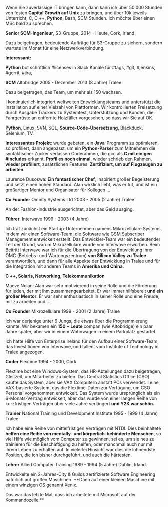 Wenn Sie zuverlässige IT bringen kann, dann kann ich über 50.000 Stunden von festen **Capital Growth auf Unix** zu bringen, und über 10k jeweils Unterricht, C, C ++, **Python**, Bash, SCM Stunden. Ich möchte über einen MSc bald zu sprechen.


**Senior SCM-Ingenieur**, S3-Gruppe, 2014 - Heute, Cork, Irland

Dazu beigetragen, bedeutende Aufträge für S3-Gruppe zu sichern, sondern wartete im Monat für eine Netzwerkverbindung.

**Interessant:**

**Python** bot schriftlich #licenses in Slack Kanäle für #tags, #git, #jenkins, #gerrit, #jira,


**SCM**
Altobridge
2005 - Dezember 2013 (8 Jahre) Tralee

Dazu beigetragen, das Team, um mehr als 150 wachsen.

I kontinuierlich integriert weltweiten Entwicklungsteams und unterstützt die Installation auf einer Vielzahl von Plattformen. Wir kontrollierten Freisetzung durch Ausgabe Trackers zu Systemtest, Unterstützung und Kunden, die Fahrgerüste an entfernte Holzfäller vorgesehen, so dass wir Sie auf OK.

**Python**, Linux, SVN, SQL, **Source-Code-Übersetzung**, Blackduck, Selenium, TV.


**Interessantes Projekt**: wurde gebeten, ein **Java**-Programm zu optimieren, so profiliert, dann angepasst, um ein **Python-Parser** zum Mitnehmen die syntaktischer Zucker verlassen Coderahmen, die gcc als **C mit einigen #includes** erkannt. **Profil es noch einmal**, wieder schrieb den Rahmen, **wieder profiliert**, zusätzlichen Features. **Zertifiziert, um auf Flugzeugen zu arbeiten**.

Laurence Dusoswa: **Ein fantastischer Chef**; inspiriert großer Begeisterung und setzt einen hohen Standard. Alan wirklich liebt, was er tut, und ist ein großartiger Mentor und Organisator für Kollegen ... 

**Co Founder**
Omnify Systems Ltd
2003 - 2005 (2 Jahre) Tralee

An der Fashion-Industrie ausgerichtet, aber das Geld ausging.

**Führer**.
Interwave
1999 - 2003 (4 Jahre)

Ich trat zunächst ein Startup-Unternehmen namens Mikrozellulare Systems, in dem wir einen Software-Team, die Software wie GSM Subscriber Management entwickelt erstellt. Das Entwickler-Team war ein bedeutender Teil der Grund, warum Mikrozellulare wurde von Interwave erworben. Beim Beitritt Interwave war ich für die Übertragung von der Entwicklung ihrer OMC (Betriebs- und Wartungszentrum) **von Silicon Valley zu Tralee** verantwortlich, und dann für alle Aspekte der Entwicklung in Tralee und für die Integration mit anderen Teams in **Amerika und China**.

**C ++, Solaris, Networking, Telekommunikation**

Maeve Nolan: Alan war sehr motivierend in seine Rolle und die Förderung für jeden, der mit ihm zusammengearbeitet. Er war immer hilfsbereit **und ein großer Mentor**. Er war sehr enthusiastisch in seiner Rolle und eine Freude, mit zu arbeiten und ...

**Co Founder**
Mikrozellulare
1999 - 2001 (2 Jahre) Tralee

Ich war derjenige unter 6 Jungs, die etwas über die Programmierung kannte. Wir bekamen ein **150 + Leute** compan (wie Altobridge) ein paar Jahre später, aber wir in einem Wohnwagen in einem Parkplatz gestartet.

Ich hatte Hilfe von Enterprise Ireland für den Aufbau einer Software-Team, das Investitionen von Interwave, und tallent vom Institute of Technology in Tralee angezogen.


**Coder**
Flextime
1994 - 2000, Cork

Flextime bot eine Windows-System, das HR-Abteilungen dazu beigetragen, Gleitzeit, um Mitarbeiter zu bieten. Das Central Statistics Office (CSO) kaufte das System, aber sie VAX Computern anstatt PCs verwendet. I eine VAX-basierte System, das die Flextime-Daten zur Verfügung, um CSO Personal vorgenommen entwickelt. Das System wurde ursprünglich als ein 6-Monats-Vertrag entwickelt, aber das wurde von einer langen Reihe von kurzfristigen Verträgen über viele Jahre verlängert **und Y2K war schön.**

**Trainer**
National Training und Development Institute
1995 - 1999 (4 Jahre) Tralee

Ich habe eine Reihe von mittelfristigen Verträgen mit NTDI. Dies beinhaltete **helfen eine Reihe von mentally- und körperlich-behinderte Menschen**, so viel Hilfe wie möglich vom Computer zu gewinnen, sei es, um sie neu zu trainieren für die Beschäftigung zu helfen, oder manchmal auch nur mit ihrem Leben zu erhalten auf. In vielerlei Hinsicht war dies die lohnendste Position, die ich bisher durchgeführt, und auch die härtesten.

**Lehrer**
Allied Computer Training
1989 - 1994 (5 Jahre) Dublin, Irland.

Entwickelte ein 2-Jahres-City & Guilds zertifizierte Software Engineering natürlich auf großen Maschinen. **Dann auf einer kleinen Maschine mit einem winzigen OS genannt Xenix.

Das war das letzte Mal, dass ich arbeitete mit Microsoft auf der Kommandozeile.**
